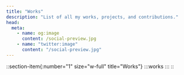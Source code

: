 ```yaml
---
title: "Works"
description: "List of all my works, projects, and contributions."
head:
  meta:
    - name: og:image
      content: /social-preview.jpg
    - name: "twitter:image"
      content: "/social-preview.jpg"
---
```


::section-item{:number="1" size="w-full" title="Works"}
  :::works
  :::
::
